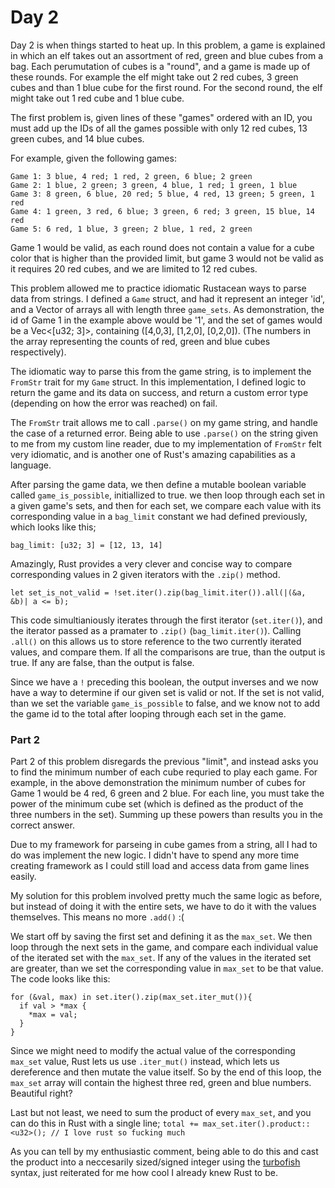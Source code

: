 # Day 2

Day 2 is when things started to heat up. In this problem, a game is explained in which an elf takes out an assortment of red, green and blue cubes from a bag. Each perumutation of cubes is a "round", and a game is made up of these rounds. For example the elf might take out 2 red cubes, 3 green cubes and than 1 blue cube for the first round. For the second round, the elf might take out 1 red cube and 1 blue cube.

The first problem is, given lines of these "games" ordered with an ID, you must add up the IDs of all the games possible with only 12 red cubes, 13 green cubes, and 14 blue cubes. 

For example, given the following games:
```
Game 1: 3 blue, 4 red; 1 red, 2 green, 6 blue; 2 green
Game 2: 1 blue, 2 green; 3 green, 4 blue, 1 red; 1 green, 1 blue
Game 3: 8 green, 6 blue, 20 red; 5 blue, 4 red, 13 green; 5 green, 1 red
Game 4: 1 green, 3 red, 6 blue; 3 green, 6 red; 3 green, 15 blue, 14 red
Game 5: 6 red, 1 blue, 3 green; 2 blue, 1 red, 2 green
```

Game 1 would be valid, as each round does not contain a value for a cube color that is higher than the provided limit, but game 3 would not be valid as it requires 20 red cubes, and we are limited to 12 red cubes.



This problem allowed me to practice idiomatic Rustacean ways to parse data from strings. I defined a ```Game``` struct, and had it represent an integer 'id', and a Vector of arrays all with length three ```game_sets```. As demonstration, the id of Game 1 in the example above would be '1', and the set of games would be a Vec<[u32; 3]>, containing ([4,0,3], [1,2,0], [0,2,0]). (The numbers in the array representing the counts of red, green and blue cubes respectively).

The idiomatic way to parse this from the game string, is to implement the ```FromStr``` trait for my ```Game``` struct. In this implementation, I defined logic to return the game and its data on success, and return a custom error type (depending on how the error was reached) on fail.

The ```FromStr``` trait allows me to call ```.parse()``` on my game string, and handle the case of a returned error. Being able to use ```.parse()``` on the string given to me from my custom line reader, due to my implementation of ```FromStr``` felt very idiomatic, and is another one of Rust's amazing capabilities as a language.

After parsing the game data, we then define a mutable boolean variable called ```game_is_possible```, initiallized to true. we then loop through each set in a given game's sets, and then for each set, we compare each value with its corresponding value in a ```bag_limit``` constant we had defined previously, which looks like this;

``` bag_limit: [u32; 3] = [12, 13, 14] ```

Amazingly, Rust provides a very clever and concise way to compare corresponding values in 2 given iterators with the ```.zip()``` method.

```let set_is_not_valid = !set.iter().zip(bag_limit.iter()).all(|(&a, &b)| a <= b);```

This code simultianiously iterates through the first iterator (```set.iter()```), and the iterator passed as a pramater to ```.zip()``` (```bag_limit.iter()```). Calling ```.all()``` on this allows us to store reference to the two currently iterated values, and compare them. If all the comparisons are true, than the output is true. If any are false, than the output is false.

Since we have a ```!``` preceding this boolean, the output inverses and we now have a way to determine if our given set is valid or not.
If the set is not valid, than we set the variable ```game_is_possible``` to false, and we know not to add the game id to the total after looping through each set in the game.


### Part 2

Part 2 of this problem disregards the previous "limit", and instead asks you to find the minimum number of each cube requried to play each game. For example, in the above demonstration the minimum number of cubes for Game 1 would be 4 red, 6 green and 2 blue. For each line, you must take the power of the minimum cube set (which is defined as the product of the three numbers in the set). Summing up these powers than results you in the correct answer.

Due to my framework for parseing in cube games from a string, all I had to do was implement the new logic. I didn't have to spend any more time creating framework as I could still load and access data from game lines easily.

My solution for this problem involved pretty much the same logic as before, but instead of doing it with the entire sets, we have to do it with the values themselves. This means no more ```.add()``` :(

We start off by saving the first set and defining it as the ```max_set```. We then loop through the next sets in the game, and compare each individual value of the iterated set with the ```max_set```. If any of the values in the iterated set are greater, than we set the corresponding value in ```max_set``` to be that value. The code looks like this:

```
for (&val, max) in set.iter().zip(max_set.iter_mut()){
  if val > *max {
    *max = val;
  }
}
```

Since we might need to modify the actual value of the corresponding ```max_set``` value, Rust lets us use ```.iter_mut()``` instead, which lets us dereference and then mutate the value itself. So by the end of this loop, the ```max_set``` array will contain the highest three red, green and blue numbers. Beautiful right?


Last but not least, we need to sum the product of every ```max_set```, and you can do this in Rust with a single line;
```total += max_set.iter().product::<u32>(); // I love rust so fucking much```

As you can tell by my enthusiastic comment, being able to do this and cast the product into a neccesarily sized/signed integer using the  [turbofish](https://turbo.fish/) syntax, just reiterated for me how cool I already knew Rust to be.
